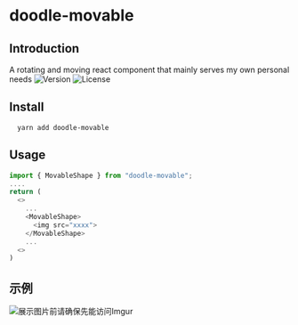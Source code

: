 # doodle-movable

## Introduction
A rotating and moving react component that mainly serves my own personal needs
![Version](https://img.shields.io/npm/v/doodle-movable)
![License](https://img.shields.io/npm/l/doodle-movable)
## Install
```
  yarn add doodle-movable
```
## Usage 
```javascript
import { MovableShape } from "doodle-movable";
....
return (
  <>
    ...
    <MovableShape>
      <img src="xxxx">
    </MovableShape>
    ...
  <>
)
```
## 示例
![展示图片前请确保先能访问Imgur](https://i.imgur.com/Wm0I5u8.gif)